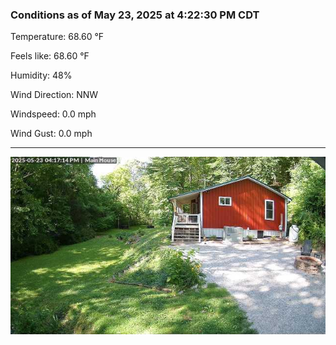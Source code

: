 ### Conditions as of May 23, 2025 at 4:22:30 PM CDT 

Temperature: 68.60 &deg;F

Feels like: 68.60 &deg;F

Humidity: 48%

Wind Direction: NNW

Windspeed: 0.0 mph

Wind Gust: 0.0 mph

---

<img src="./images/latest.jpeg"/>

